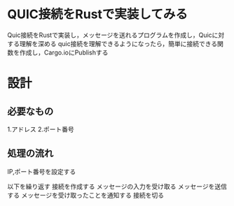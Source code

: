 # QUIC接続をRustで実装してみる

Quic接続をRustで実装し，メッセージを送れるプログラムを作成し，Quicに対する理解を深める
quic接続を理解できるようになったら，簡単に接続できる関数を作成し，Cargo.ioにPublishする

# 設計

## 必要なもの

1.アドレス
2.ポート番号

## 処理の流れ

IP,ポート番号を設定する

以下を繰り返す
接続を作成する
メッセージの入力を受け取る
メッセージを送信する
メッセージを受け取ったことを通知する
接続を切る
